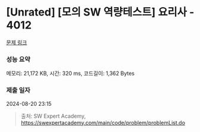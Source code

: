 # [Unrated] [모의 SW 역량테스트] 요리사 - 4012 

[문제 링크](https://swexpertacademy.com/main/code/problem/problemDetail.do?contestProbId=AWIeUtVakTMDFAVH) 

### 성능 요약

메모리: 21,172 KB, 시간: 320 ms, 코드길이: 1,362 Bytes

### 제출 일자

2024-08-20 23:15



> 출처: SW Expert Academy, https://swexpertacademy.com/main/code/problem/problemList.do